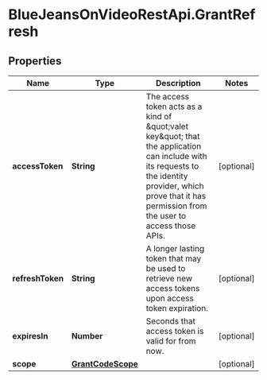 # BlueJeansOnVideoRestApi.GrantRefresh

## Properties
Name | Type | Description | Notes
------------ | ------------- | ------------- | -------------
**accessToken** | **String** | The access token acts as a kind of \&quot;valet key\&quot; that the application can include with its requests to the identity provider, which prove that it has permission from the user to access those APIs. | [optional] 
**refreshToken** | **String** | A longer lasting token that may be used to retrieve new access tokens upon access token expiration. | [optional] 
**expiresIn** | **Number** | Seconds that access token is valid for from now. | [optional] 
**scope** | [**GrantCodeScope**](GrantCodeScope.md) |  | [optional] 


